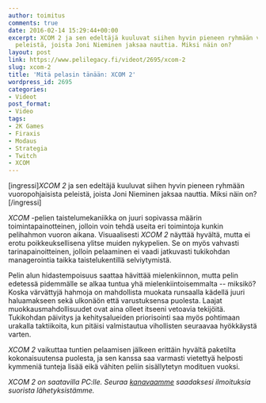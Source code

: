 ```yaml
---
author: toimitus
comments: true
date: 2016-02-14 15:29:44+00:00
excerpt: XCOM 2 ja sen edeltäjä kuuluvat siihen hyvin pieneen ryhmään vuoropohjaisista
  peleistä, joista Joni Nieminen jaksaa nauttia. Miksi näin on?
layout: post
link: https://www.pelilegacy.fi/videot/2695/xcom-2
slug: xcom-2
title: 'Mitä pelasin tänään: XCOM 2'
wordpress_id: 2695
categories:
- Videot
post_format:
- Video
tags:
- 2K Games
- Firaxis
- Modaus
- Strategia
- Twitch
- XCOM
---
```


[ingressi]_XCOM 2_ ja sen edeltäjä kuuluvat siihen hyvin pieneen ryhmään vuoropohjaisista peleistä, joista Joni Nieminen jaksaa nauttia. Miksi näin on?[/ingressi]

_XCOM_ -pelien taistelumekaniikka on juuri sopivassa määrin toimintapainotteinen, jolloin voin tehdä useita eri toimintoja kunkin pelihahmon vuoron aikana. Visuaalisesti _XCOM 2_ näyttää hyvältä, mutta ei erotu poikkeuksellisena ylitse muiden nykypelien. Se on myös vahvasti tarinapainoitteinen, jolloin pelaaminen ei vaadi jatkuvasti tukikohdan managerointia taikka taistelukentillä selviytymistä.

Pelin alun hidastempoisuus saattaa hävittää mielenkiinnon, mutta pelin edetessä pidemmälle se alkaa tuntua yhä mielenkiintoisemmalta -- miksikö? Koska värvättyjä hahmoja on mahdollista muokata runsaalla kädellä juuri haluamakseen sekä ulkonäön että varustuksensa puolesta. Laajat muokkausmahdollisuudet ovat aina olleet itseeni vetoavia tekijöitä. Tukikohdan päivitys ja kehitysalueiden priorisointi saa myös pohtimaan urakalla taktiikoita, kun pitäisi valmistautua vihollisten seuraavaa hyökkäystä varten.

_XCOM 2_ vaikuttaa tuntien pelaamisen jälkeen erittäin hyvältä paketilta kokonaisuutensa puolesta, ja sen kanssa saa varmasti vietettyä helposti kymmeniä tunteja lisää eikä vähiten peliin sisällytetyn modituen vuoksi.

_XCOM 2 on saatavilla PC:lle. Seuraa [kanavaamme](http://live.pelilegacy.fi/) saadaksesi ilmoituksia suorista lähetyksistämme._
